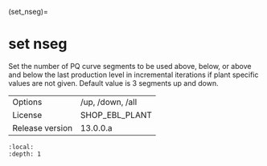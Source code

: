 (set_nseg)=
# set nseg
Set the number of PQ curve segments to be used above, below, or above and below the last production level in incremental iterations if plant specific values are not given. Default value is 3 segments up and down.

|   |   |
|---|---|
|Options|/up, /down, /all|
|License|SHOP_EBL_PLANT|
|Release version|13.0.0.a|

```{contents}
:local:
:depth: 1
```





